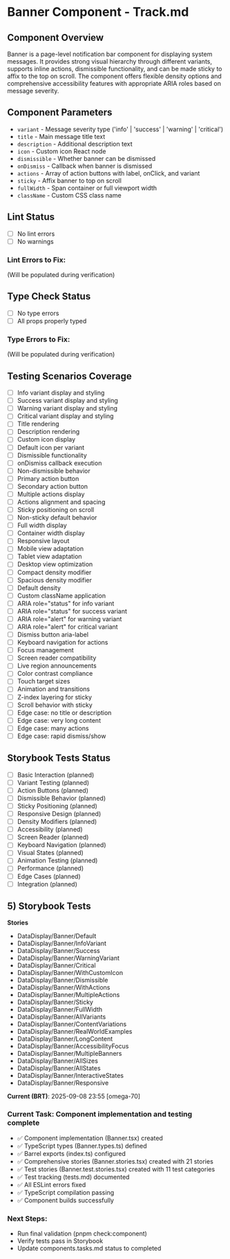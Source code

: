 # Banner Component - Track.md

## Component Overview

Banner is a page-level notification bar component for displaying system messages. It provides strong visual hierarchy through different variants, supports inline actions, dismissible functionality, and can be made sticky to affix to the top on scroll. The component offers flexible density options and comprehensive accessibility features with appropriate ARIA roles based on message severity.

## Component Parameters

- `variant` - Message severity type ('info' | 'success' | 'warning' | 'critical')
- `title` - Main message title text
- `description` - Additional description text
- `icon` - Custom icon React node
- `dismissible` - Whether banner can be dismissed
- `onDismiss` - Callback when banner is dismissed
- `actions` - Array of action buttons with label, onClick, and variant
- `sticky` - Affix banner to top on scroll
- `fullWidth` - Span container or full viewport width
- `className` - Custom CSS class name

## Lint Status

- [ ] No lint errors
- [ ] No warnings

### Lint Errors to Fix:

(Will be populated during verification)

## Type Check Status

- [ ] No type errors
- [ ] All props properly typed

### Type Errors to Fix:

(Will be populated during verification)

## Testing Scenarios Coverage

- [ ] Info variant display and styling
- [ ] Success variant display and styling
- [ ] Warning variant display and styling
- [ ] Critical variant display and styling
- [ ] Title rendering
- [ ] Description rendering
- [ ] Custom icon display
- [ ] Default icon per variant
- [ ] Dismissible functionality
- [ ] onDismiss callback execution
- [ ] Non-dismissible behavior
- [ ] Primary action button
- [ ] Secondary action button
- [ ] Multiple actions display
- [ ] Actions alignment and spacing
- [ ] Sticky positioning on scroll
- [ ] Non-sticky default behavior
- [ ] Full width display
- [ ] Container width display
- [ ] Responsive layout
- [ ] Mobile view adaptation
- [ ] Tablet view adaptation
- [ ] Desktop view optimization
- [ ] Compact density modifier
- [ ] Spacious density modifier
- [ ] Default density
- [ ] Custom className application
- [ ] ARIA role="status" for info variant
- [ ] ARIA role="status" for success variant
- [ ] ARIA role="alert" for warning variant
- [ ] ARIA role="alert" for critical variant
- [ ] Dismiss button aria-label
- [ ] Keyboard navigation for actions
- [ ] Focus management
- [ ] Screen reader compatibility
- [ ] Live region announcements
- [ ] Color contrast compliance
- [ ] Touch target sizes
- [ ] Animation and transitions
- [ ] Z-index layering for sticky
- [ ] Scroll behavior with sticky
- [ ] Edge case: no title or description
- [ ] Edge case: very long content
- [ ] Edge case: many actions
- [ ] Edge case: rapid dismiss/show

## Storybook Tests Status

- [ ] Basic Interaction (planned)
- [ ] Variant Testing (planned)
- [ ] Action Buttons (planned)
- [ ] Dismissible Behavior (planned)
- [ ] Sticky Positioning (planned)
- [ ] Responsive Design (planned)
- [ ] Density Modifiers (planned)
- [ ] Accessibility (planned)
- [ ] Screen Reader (planned)
- [ ] Keyboard Navigation (planned)
- [ ] Visual States (planned)
- [ ] Animation Testing (planned)
- [ ] Performance (planned)
- [ ] Edge Cases (planned)
- [ ] Integration (planned)

## 5) Storybook Tests

**Stories**
* DataDisplay/Banner/Default
* DataDisplay/Banner/InfoVariant
* DataDisplay/Banner/Success
* DataDisplay/Banner/WarningVariant
* DataDisplay/Banner/Critical
* DataDisplay/Banner/WithCustomIcon
* DataDisplay/Banner/Dismissible
* DataDisplay/Banner/WithActions
* DataDisplay/Banner/MultipleActions
* DataDisplay/Banner/Sticky
* DataDisplay/Banner/FullWidth
* DataDisplay/Banner/AllVariants
* DataDisplay/Banner/ContentVariations
* DataDisplay/Banner/RealWorldExamples
* DataDisplay/Banner/LongContent
* DataDisplay/Banner/AccessibilityFocus
* DataDisplay/Banner/MultipleBanners
* DataDisplay/Banner/AllSizes
* DataDisplay/Banner/AllStates
* DataDisplay/Banner/InteractiveStates
* DataDisplay/Banner/Responsive

**Current (BRT)**: 2025-09-08 23:55 [omega-70]

### Current Task: Component implementation and testing complete

- ✅ Component implementation (Banner.tsx) created
- ✅ TypeScript types (Banner.types.ts) defined
- ✅ Barrel exports (index.ts) configured
- ✅ Comprehensive stories (Banner.stories.tsx) created with 21 stories
- ✅ Test stories (Banner.test.stories.tsx) created with 11 test categories
- ✅ Test tracking (tests.md) documented
- ✅ All ESLint errors fixed
- ✅ TypeScript compilation passing
- ✅ Component builds successfully

### Next Steps:

- Run final validation (pnpm check:component)
- Verify tests pass in Storybook
- Update components.tasks.md status to completed
